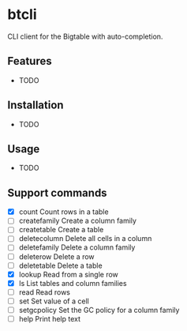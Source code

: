 # btcli

CLI client for the Bigtable with auto-completion.

## Features

- TODO

## Installation

- TODO

## Usage

- TODO

## Support commands

- [x] count                     Count rows in a table
- [ ] createfamily              Create a column family
- [ ] createtable               Create a table
- [ ] deletecolumn              Delete all cells in a column
- [ ] deletefamily              Delete a column family
- [ ] deleterow                 Delete a row
- [ ] deletetable               Delete a table
- [x] lookup                    Read from a single row
- [x] ls                        List tables and column families
- [ ] read                      Read rows
- [ ] set                       Set value of a cell
- [ ] setgcpolicy               Set the GC policy for a column family
- [ ] help                      Print help text
